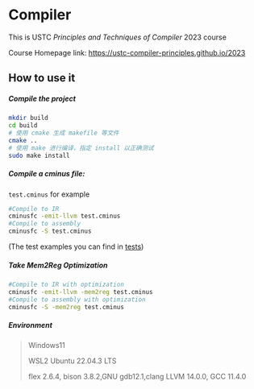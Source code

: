 # Compiler

This is USTC *Principles and Techniques of Compiler* 2023 course

Course Homepage link: https://ustc-compiler-principles.github.io/2023

## How to use it

##### Compile the project

```sh
mkdir build
cd build
# 使用 cmake 生成 makefile 等文件
cmake ..
# 使用 make 进行编译，指定 install 以正确测试
sudo make install
```

##### Compile a cminus file: 

`test.cminus` for example

```sh
#Compile to IR
cminusfc -emit-llvm test.cminus
#Compile to assembly
cminusfc -S test.cminus
```

(The test examples you can find in [tests](./tests/testcases_general))

##### Take Mem2Reg Optimization

```sh
#Compile to IR with optimization
cminusfc -emit-llvm -mem2reg test.cminus
#Compile to assembly with optimization
cminusfc -S -mem2reg test.cminus
```

##### Environment

> Windows11 
>
> WSL2 Ubuntu 22.04.3 LTS
>
> flex 2.6.4, bison 3.8.2,GNU gdb12.1,clang LLVM 14.0.0, GCC 11.4.0
